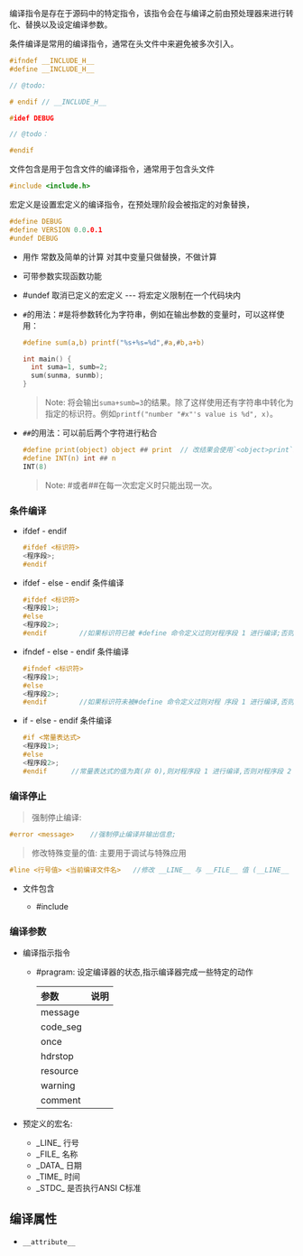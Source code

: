 编译指令是存在于源码中的特定指令，该指令会在与编译之前由预处理器来进行转化、替换以及设定编译参数。

条件编译是常用的编译指令，通常在头文件中来避免被多次引入。

```c
#ifndef __INCLUDE_H__
#define __INCLUDE_H__

// @todo:

# endif // __INCLUDE_H__
```

```c
#idef DEBUG

// @todo：

#endif
```

文件包含是用于包含文件的编译指令，通常用于包含头文件

```c
#include <include.h>
```

宏定义是设置宏定义的编译指令，在预处理阶段会被指定的对象替换，

```c
#define DEBUG
#define VERSION 0.0.0.1
#undef DEBUG
```


* 用作 常数及简单的计算 对其中变量只做替换，不做计算
* 可带参数实现函数功能
* #undef 取消已定义的宏定义 --- 将宏定义限制在一个代码块内


* `#`的用法：#是将参数转化为字符串，例如在输出参数的变量时，可以这样使用：

  ```c
  #define sum(a,b) printf("%s+%s=%d",#a,#b,a+b)

  int main() {
    int suma=1, sumb=2;
    sum(sunma, sunmb);
  }
  ```

  > Note: 将会输出`suma+sumb=3`的结果。除了这样使用还有字符串中转化为指定的标识符。例如`printf("number "#x"'s value is %d", x)`。



* `##`的用法：可以前后两个字符进行粘合

  ```c
  #define print(object) object ## print  // 改结果会使用`<object>print`来替换宏。
  #define INT(n) int ## n
  INT(8)
  ```

  > Note: #或者##在每一次宏定义时只能出现一次。
  
### 条件编译

* ifdef - endif

  ```C
  #ifdef <标识符>
  <程序段>;
  #endif  
  ```

* ifdef - else - endif 条件编译

  ```C
  #ifdef <标识符>
  <程序段1>;
  #else
  <程序段2>;
  #endif        //如果标识符已被 #define 命令定义过则对程序段 1 进行编译;否则对程序段 2 进行编译。
  ```

* ifndef - else - endif 条件编译

  ```C
  #ifndef <标识符>
  <程序段1>;
  #else
  <程序段2>;
  #endif        //如果标识符未被#define 命令定义过则对程 序段 1 进行编译,否则对程序段 2 进行编译。这与第一种形式的功能正好相反。
  ```

* if - else - endif 条件编译

  ```C
  #if <常量表达式>
  <程序段1>;
  #else
  <程序段2>;
  #endif      //常量表达式的值为真(非 0),则对程序段 1 进行编译,否则对程序段 2 进行编译。
  ```

### 编译停止

> 强制停止编译:

  ```C
  #error <message>    //强制停止编译并输出信息;
  ```

> 修改特殊变量的值: 主要用于调试与特殊应用

  ```C
  #line <行号值> <当前编译文件名>   //修改 __LINE__ 与 __FILE__ 值 (__LINE__ 与　__FILE＿　是预编译程序中预定义的标识符)
  ```

* 文件包含
  
  * #include <fileName>

### 编译参数

* 编译指示指令

  * #pragram: 设定编译器的状态,指示编译器完成一些特定的动作

    | 参数     | 说明 |
    | :------- | ---- |
    | message  |      |
    | code_seg |      |
    | once     |      |
    | hdrstop  |      |
    | resource |      |
    | warning  |      |
    | comment  |      |

* 预定义的宏名:
  * \_LINE\_    行号
  * \_FILE\_     名称
  * \_DATA\_    日期
  * \_TIME\_     时间
  * \_STDC\_    是否执行ANSI C标准

## 编译属性

* `__attribute__`



